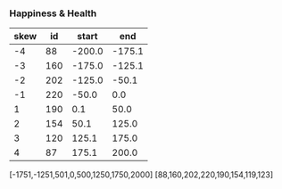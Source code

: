 ### Happiness & Health
skew | id | start | end
--|--|--|--
-4|88|-200.0|-175.1
-3|160|-175.0|-125.1
-2|202|-125.0|-50.1
-1|220|-50.0|0.0
1|190|0.1|50.0
2|154|50.1|125.0
3|120|125.1|175.0
4|87|175.1|200.0
[-1751,-1251,501,0,500,1250,1750,2000]
[88,160,202,220,190,154,119,123]